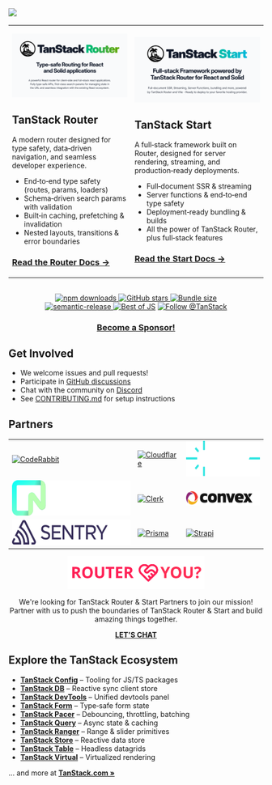 <img src="https://static.scarf.sh/a.png?x-pxid=d988eb79-b0fc-4a2b-8514-6a1ab932d188" />

<table>
<tr>
<td>

<img
src="./media/header_router.png"
alt="TanStack Router"
/>

## TanStack Router

A modern router designed for type safety, data‑driven navigation, and seamless developer experience.

- End‑to‑end type safety (routes, params, loaders)
- Schema‑driven search params with validation
- Built‑in caching, prefetching & invalidation
- Nested layouts, transitions & error boundaries

### [Read the Router Docs →](https://tanstack.com/router)

</td>
<td>

<img
src="./media/header_start.png"
alt="TanStack Start"
/>

## TanStack Start

A full‑stack framework built on Router, designed for server rendering, streaming, and production‑ready deployments.

- Full‑document SSR & streaming
- Server functions & end‑to‑end type safety
- Deployment‑ready bundling & builds
- All the power of TanStack Router, plus full‑stack features

### [Read the Start Docs →](https://tanstack.com/start)

</td>
</tr>
</table>

<br />

<div align="center">
  <a href="https://npmjs.com/package/@tanstack/react-router">
    <img src="https://img.shields.io/npm/dm/@tanstack/react-router.svg" alt="npm downloads" />
  </a>
  <a href="https://github.com/tanstack/router">
    <img src="https://img.shields.io/github/stars/tanstack/router.svg?style=social&label=Star" alt="GitHub stars" />
  </a>
  <a href="https://bundlephobia.com/result?p=@tanstack/react-router">
    <img src="https://badgen.net/bundlephobia/minzip/@tanstack/react-router" alt="Bundle size" />
  </a>
</div>

<div align="center">
  <a href="#badge">
    <img alt="semantic-release" src="https://img.shields.io/badge/%20%20%F0%9F%93%A6%F0%9F%9A%80-semantic--release-e10079.svg">
  </a>
  <a href="https://bestofjs.org/projects/tanstack-router"><img alt="Best of JS" src="https://img.shields.io/endpoint?url=https://bestofjs-serverless.now.sh/api/project-badge?fullName=TanStack%2Frouter%26since=daily" /></a>
  <a href="https://twitter.com/tan_stack"><img src="https://img.shields.io/twitter/follow/tan_stack.svg?style=social" alt="Follow @TanStack"/></a>
</div>

<div align="center">

### [Become a Sponsor!](https://github.com/sponsors/tannerlinsley/)

</div>

## Get Involved

- We welcome issues and pull requests!
- Participate in [GitHub discussions](https://github.com/TanStack/router/discussions)
- Chat with the community on [Discord](https://discord.com/invite/WrRKjPJ)
- See [CONTRIBUTING.md](./CONTRIBUTING.md) for setup instructions

## Partners


<table align="center">
  <tr>
    <td>
        <a href="https://www.coderabbit.ai/?via=tanstack&dub_id=aCcEEdAOqqutX6OS">
			<picture>
			  <source media="(prefers-color-scheme: dark)" srcset="https://tanstack.com/assets/coderabbit-dark-CMcuvjEy.svg" height="40" />
			  <source media="(prefers-color-scheme: light)" srcset="https://tanstack.com/assets/coderabbit-light-DVMJ2jHi.svg" height="40" />
			  <img src="https://tanstack.com/assets/coderabbit-dark-CMcuvjEy.svg" height="40" alt="CodeRabbit" />
			</picture>        
		</a>
    </td>
    <td padding="20">
      <a href="https://www.cloudflare.com?utm_source=tanstack">
         <picture>
    		  <source media="(prefers-color-scheme: dark)" srcset="https://tanstack.com/assets/cloudflare-white-DQDB7UaL.svg" height="60" />
    		  <source media="(prefers-color-scheme: light)" srcset="https://tanstack.com/assets/cloudflare-black-CPufaW0B.svg" height="60" />
    		  <img src="https://tanstack.com/assets/cloudflare-black-CPufaW0B.svg" height="60" alt="Cloudflare" />
    		</picture>
      </a>
    </td>
    <td>
      <a href="https://netlify.com?utm_source=tanstack">
      <picture>
        <source media="(prefers-color-scheme: dark)" srcset="https://raw.githubusercontent.com/tanstack/tanstack.com/main/src/images/netlify-dark.svg" height="70"/>
        <source media="(prefers-color-scheme: light)" srcset="https://raw.githubusercontent.com/tannerlinsley/files/master/partners/netlify.svg" height="70"/>
        <img src="https://raw.githubusercontent.com/tanstack/tanstack.com/main/src/images/netlify-dark.svg" height="70" alt="Netlify" />
      </picture>
      </a>
    </td>
  </tr>
  <tr>
    <td>
      <a href="https://neon.tech?utm_source=tanstack">
         <source media="(prefers-color-scheme: dark)" srcset="https://raw.githubusercontent.com/tanstack/tanstack.com/main/src/images/neon-dark.svg" height="70"/>
        <source media="(prefers-color-scheme: light)" srcset="https://raw.githubusercontent.com/tannerlinsley/files/master/partners/neon.svg" height="70"/>
        <img src="https://raw.githubusercontent.com/tanstack/tanstack.com/main/src/images/neon-dark.svg" height="70" alt="Neon" />
      </a>
    </td>
    <td>
      <a href="https://go.clerk.com/wOwHtuJ">
        <picture>
          <source media="(prefers-color-scheme: dark)" srcset="https://tanstack.com/assets/clerk-logo-dark-CRE22T_2.svg" height="40"/>
          <source media="(prefers-color-scheme: light)" srcset="https://raw.githubusercontent.com/tannerlinsley/files/master/partners/clerk.svg" height="40"/>
          <img src="https://tanstack.com/assets/clerk-logo-dark-CRE22T_2.svg" height="40" alt="Clerk" />
        </picture>
      </a>
    </td>
    <td>
      <a href="https://convex.dev?utm_source=tanstack">
        <picture>
          <source media="(prefers-color-scheme: dark)" srcset="https://raw.githubusercontent.com/tanstack/tanstack.com/main/src/images/convex-white.svg" height="30"/>
          <source media="(prefers-color-scheme: light)" srcset="https://raw.githubusercontent.com/tannerlinsley/files/master/partners/convex.svg" height="30"/>
          <img src="https://raw.githubusercontent.com/tannerlinsley/files/master/partners/convex.svg" height="30" alt="Convex" />
        </picture>
      </a>
    </td>
  </tr>
    <tr>
    <td>
      <a href="https://sentry.io?utm_source=tanstack">
        <picture>
           <source media="(prefers-color-scheme: dark)" srcset="https://raw.githubusercontent.com/tanstack/tanstack.com/main/src/images/sentry-wordmark-light.svg" height="50"/>
          <source media="(prefers-color-scheme: light)" srcset="https://raw.githubusercontent.com/tannerlinsley/files/master/partners/sentry.svg" height="50"/>
          <img src="https://raw.githubusercontent.com/tannerlinsley/files/master/partners/sentry.svg" height="50" alt="Sentry" />
        </picture>
      </a>
    </td>
    <td>
      <a href="https://www.prisma.io?utm_source=tanstack&via=tanstack">
        <picture>
          <source media="(prefers-color-scheme: dark)" srcset="https://tanstack.com/assets/prisma-dark-DwgDxLwn.svg" height="50"/>
          <source media="(prefers-color-scheme: light)" srcset="https://tanstack.com/assets/prisma-light-Cloa3Onm.svg" height="50"/>
          <img src="https://tanstack.com/assets/prisma-dark-DwgDxLwn.svg" height="50" alt="Prisma" />
        </picture>
      </a>
    </td>
    <td>
      <a href="https://strapi.link/tanstack-start">
        <picture>
          <source media="(prefers-color-scheme: dark)" srcset="https://tanstack.com/assets/strapi-dark-CQ84tQTk.svg" height="40"/>
          <source media="(prefers-color-scheme: light)" srcset="https://tanstack.com/assets/strapi-light-6x7linao.svg" height="40"/>
          <img src="https://tanstack.com/assets/strapi-dark-CQ84tQTk.svg" height="40" alt="Strapi" />
        </picture>
      </a>
    </td>
  </tr>
</table>

<div align="center">
<img src="./media/partner_logo.svg" alt="Router & you?" height="65">
<p>
We're looking for TanStack Router & Start Partners to join our mission! Partner with us to push the boundaries of TanStack Router & Start and build amazing things together.
</p>
<a href="mailto:partners@tanstack.com?subject=TanStack Router & Start Partnership"><b>LET'S CHAT</b></a>
</div>

## Explore the TanStack Ecosystem

- <a href="https://github.com/tanstack/config"><b>TanStack Config</b></a> – Tooling for JS/TS packages
- <a href="https://github.com/tanstack/db"><b>TanStack DB</b></a> – Reactive sync client store
- <a href="https://github.com/tanstack/devtools"><b>TanStack DevTools</b></a> – Unified devtools panel
- <a href="https://github.com/tanstack/form"><b>TanStack Form</b></a> – Type‑safe form state
- <a href="https://github.com/tanstack/pacer"><b>TanStack Pacer</b></a> – Debouncing, throttling, batching <br/>
- <a href="https://github.com/tanstack/query"><b>TanStack Query</b></a> – Async state & caching
- <a href="https://github.com/tanstack/ranger"><b>TanStack Ranger</b></a> – Range & slider primitives
- <a href="https://github.com/tanstack/store"><b>TanStack Store</b></a> – Reactive data store
- <a href="https://github.com/tanstack/table"><b>TanStack Table</b></a> – Headless datagrids
- <a href="https://github.com/tanstack/virtual"><b>TanStack Virtual</b></a> – Virtualized rendering

… and more at <a href="https://tanstack.com"><b>TanStack.com »</b></a>

<!-- Use the force, Luke -->
